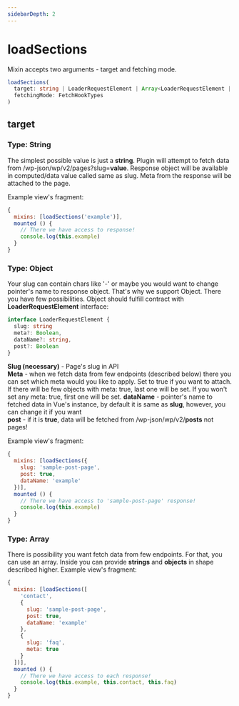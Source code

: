 ```yaml
---
sidebarDepth: 2
---
```


# loadSections
Mixin accepts two arguments - target and fetching mode.
```ts
loadSections(
  target: string | LoaderRequestElement | Array<LoaderRequestElement | string>, 
  fetchingMode: FetchHookTypes
)
```

## target
### Type: String
The simplest possible value is just a **string**. Plugin will attempt to fetch data from /wp-json/wp/v2/pages?slug=**value**. Response object will be available in computed/data value called same as slug. Meta from the response will be attached to the page.

Example view's fragment:

```js
{
  mixins: [loadSections('example')],
  mounted () {
    // There we have access to response!
    console.log(this.example)
  }
}
```

### Type: Object
Your slug can contain chars like '-' or maybe you would want to change pointer's name to response object. That's why we support Object. There you have few possibilities. Object should fulfill contract with **LoaderRequestElement** interface:
```ts
interface LoaderRequestElement {
  slug: string
  meta?: Boolean,
  dataName?: string,
  post?: Boolean
}
```

**Slug (necessary)** - Page's slug in API   
**Meta** - when we fetch data from few endpoints (described below) there you can set which meta would you like to apply. Set to true if you want to attach. If there will be few objects with meta: true, last one will be set. If you won't set any meta: true, first one will be set.
**dataName** - pointer's name to fetched data in Vue's instance, by default it is same as **slug**, however, you can change it if you want   
**post** - if it is **true**, data will be fetched from /wp-json/wp/v2/**posts** not pages!   


Example view's fragment:

```js
{
  mixins: [loadSections({
    slug: 'sample-post-page',
    post: true,
    dataName: 'example'
  })],
  mounted () {
    // There we have access to 'sample-post-page' response!
    console.log(this.example)
  }
}
```

### Type: Array
There is possibility you want fetch data from few endpoints. For that, you can use an array. Inside you can provide **strings** and **objects** in shape described higher.
Example view's fragment:

```js
{
  mixins: [loadSections([
    'contact',
    {
      slug: 'sample-post-page',
      post: true,
      dataName: 'example'
    },
    {
      slug: 'faq',
      meta: true
    }
  ])],
  mounted () {
    // There we have access to each response!
    console.log(this.example, this.contact, this.faq)
  }
}
```
